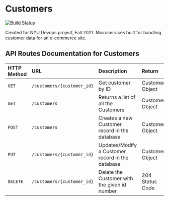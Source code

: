 # Customers
[![Build Status](https://app.travis-ci.com/nyudevops-customers/customers.svg?branch=main)](https://app.travis-ci.com/nyudevops-customers/customers)

Created for NYU Devops project, Fall 2021. Microservices built for handling customer data for an e-commerce site.

## API Routes Documentation for Customers

| HTTP Method | URL | Description | Return
| :--- | :--- | :--- | :--- |
| `GET` | `/customers/{customer_id}` | Get customer by ID | Customer Object
| `GET` | `/customers` | Returns a list of all the Customers | Customer Object
| `POST` | `/customers` | Creates a new Customer record in the database | Customer Object
| `PUT` | `/customers/{customer_id}` | Updates/Modify a Customer record in the database | Customer Object
| `DELETE` | `/customers/{customer_id}` | Delete the Customer with the given id number | 204 Status Code

